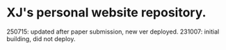 # XJ's personal website repository.

250715: updated after paper submission, new ver deployed.
231007: initial building, did not deploy.